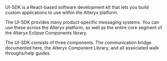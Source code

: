 UI-SDK is a React-based software development kit that lets you build custom applications to use within the Alteryx platform. 

The UI-SDK provides many product-specific messaging systems. You can use these across the Alteryx platform, as well as the entire core segment of the Alteryx Eclipse Components library.

The UI-SDK consists of three components. The communication bridge documented here, the Alteryx Component Library, and all associated walk throughs/help guides.
